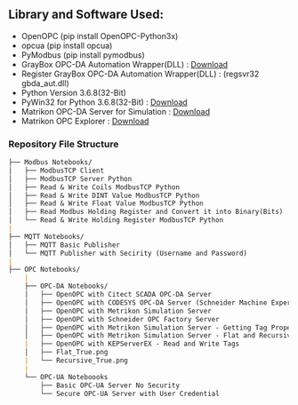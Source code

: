 ## Library and Software Used:

- OpenOPC (pip install OpenOPC-Python3x)
- opcua (pip install opcua)
- PyModbus (pip install pymodbus)
- GrayBox OPC-DA Automation Wrapper(DLL) : [Download](http://gestyy.com/etVI8J)
- Register GrayBox OPC-DA Automation Wrapper(DLL) : (regsvr32 gbda_aut.dll)
- Python Version 3.6.8(32-Bit)
- PyWin32 for Python 3.6.8(32-Bit) : [Download](http://gestyy.com/etVOqH)
- Matrikon OPC-DA Server for Simulation : [Download](http://gestyy.com/etVO0r)
- Matrikon OPC Explorer : [Download](http://gestyy.com/etVI9q)

### Repository File Structure
```markdown
├── Modbus Notebooks/
│   ├── ModbusTCP Client
│   ├── ModbusTCP Server Python
│   ├── Read & Write Coils ModbusTCP Python
│   ├── Read & Write DINT Value ModbusTCP Python
│   ├── Read & Write Float Value ModbusTCP Python
│   ├── Read Modbus Holding Register and Convert it into Binary(Bits)
│   └── Read & Write Holding Register ModbusTCP Python
|
├── MQTT Notebooks/
│   ├── MQTT Basic Publisher
│   └── MQTT Publisher with Secirity (Username and Password)
|
├── OPC Notebooks/
    |
    ├── OPC-DA Notebooks/
    │   ├── OpenOPC with Citect SCADA OPC-DA Server
    │   ├── OpenOPC with CODESYS OPC-DA Server (Schneider Machine Expert Basic)
    │   ├── OpenOPC with Metrikon Simulation Server
    │   ├── OpenOPC with Schneider OPC Factory Server
    │   ├── OpenOPC with Metrikon Simulation Server - Getting Tag Properties
    │   ├── OpenOPC with Metrikon Simulation Server - Flat and Recursive Option
    |   ├── OpenOPC with KEPServerEX - Read and Write Tags
    │   ├── Flat_True.png
    |   └── Recursive_True.png
    |
    └── OPC-UA Noteboooks
        ├── Basic OPC-UA Server No Security
        └── Secure OPC-UA Server with User Credential

```
